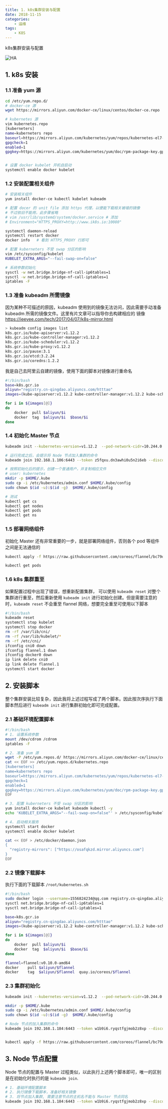 ```yaml
---
title: 1. k8s集群安装与配置
date: 2018-11-15
categories:
    - 运维
tags:
    - K8S
---
```


k8s集群安装与配置

![HA](/images/linux_mt/linux_k8s.jpg)
<!-- more -->

## 1. k8s 安装
### 1.1 准备 yum 源

```bash
cd /etc/yum.repo.d/
# docker-ce 源
wget https://mirrors.aliyun.com/docker-ce/linux/centos/docker-ce.repo

# kubernetes 源
vim kubernetes.repo
[kuberneters]
name=kuberneters repo
baseurl=https://mirrors.aliyun.com/kubernetes/yum/repos/kubernetes-el7-x86_64/
gpgcheck=1
enabled=1
gpgkey=https://mirrors.aliyun.com/kubernetes/yum/doc/rpm-package-key.gpg


# 设置 docker kubelet 开机自启动
systemctl enable docker kubelet
```

### 1.2 安装配置相关组件
```bash
# 安装相关组件
yum install docker-ce kubectl kubelet kubeadm

# 配置 docer 的 unit file 添加 https 代理，以便能下载相关被墙的镜像
# 不过依旧不能用，此步骤省略
# vim /usr/lib/systemd/system/docker.service # 添加
# Environment="HTTPS_PROXY=http://www.ik8s.io:10080"

systemctl daemon-reload
systemctl restart docker
docker info   # 看到 HTTPS_PROXY 行即可

# 配置 kuberneters 不受 swap 分区的影响
vim /etc/sysconfig/kubelet
KUBELET_EXTRA_ARGS="--fail-swap-on=false"

# 系统参数初始化
sysctl -w net.bridge.bridge-nf-call-ip6tables=1
sysctl -w net.bridge.bridge-nf-call-iptables=1
iptables -F
```

### 1.3 准备 kubeadm 所需镜像
因为某种不可描述的原因，kubeadm 使用到的镜像无法访问，因此需要手动准备 kubeadm 所需的镜像文件。这里有片文章可以指导你去构建相应的 镜像 https://ieevee.com/tech/2017/04/07/k8s-mirror.html

```bash
> kubeadm config images list
k8s.gcr.io/kube-apiserver:v1.12.2
k8s.gcr.io/kube-controller-manager:v1.12.2
k8s.gcr.io/kube-scheduler:v1.12.2
k8s.gcr.io/kube-proxy:v1.12.2
k8s.gcr.io/pause:3.1
k8s.gcr.io/etcd:3.2.24
k8s.gcr.io/coredns:1.2.2
```

我是自己去阿里云自建的镜像，使用下面的脚本对镜像进行重命名
```bash
#!/bin/bash
base=k8s.gcr.io
aliyun="registry.cn-qingdao.aliyuncs.com/htttao"
images=(kube-apiserver:v1.12.2 kube-controller-manager:v1.12.2 kube-scheduler:v1.12.2 kube-proxy:v1.12.2  pause:3.1  etcd:3.2.24 coredns:1.2.2)

for i in ${images[@]}
do
	docker	pull $aliyun/$i
	docker  tag  $aliyun/$i  $base/$i
done
```


### 1.4 初始化 Master 节点
```bash
kubeadm init --kubernetes-version=v1.12.2  --pod-network-cidr=10.244.0.0/16 --service-cidr=10.96.0.0/12  --ignore-preflight-errors=Swap

# 运行完成之后，会提示将 Node 节点加入集群的命令
kubeadm join 192.168.1.106:6443 --token z5fqxu.dn3awhi0u5n2i6eb --discovery-token-ca-cert-hash sha256:dc333a8af6ee0c7cd1e180b43251800685b90d6338929fa508e42f76579ce50c

# 按照初始化后的提示，创建一个普通用户，并复制相应文件
# user: kubernetes
mkdir -p $HOME/.kube
sudo cp -i /etc/kubernetes/admin.conf $HOME/.kube/config
sudo chown $(id -u):$(id -g)  $HOME/.kube/config

# 测试
kubectl get cs
kubectl get nodes
kubectl get pods
kubectl get ns
```

### 1.5 部署网络组件
初始化 Master 还有非常重要的一步，就是部署网络组件，否则各个 pod 等组件之间是无法通信的
```bash
kubectl apply -f https://raw.githubusercontent.com/coreos/flannel/bc79dd1505b0c8681ece4de4c0d86c5cd2643275/Documentation/kube-flannel.yml

kubectl get pods
```


### 1.6 k8s 集群重至
如果配置过程中出现了错误，想重新配置集群， 可以使用 `kubeadm reset` 对整个集群进行重至，然后重新使用 `kubeadm init` 进行初始化创建。但是需要注意的时，`kubeadm reset` 不会重至 flannel 网络，想要完全重至可使用以下脚本


```bash
#!/bin/bash
kubeadm reset
systemctl stop kubelet
systemctl stop docker
rm -rf /var/lib/cni/
rm -rf /var/lib/kubelet/*
rm -rf /etc/cni/
ifconfig cni0 down
ifconfig flannel.1 down
ifconfig docker0 down
ip link delete cni0
ip link delete flannel.1
systemctl start docker
```

## 2. 安装脚本
整个集群安装比较复杂，因此我将上述过程写成了两个脚本。因此按次序执行下面脚本然后进行 `kubeadm init` 进行集群初始化即可完成配置。

### 2.1 基础环境配置脚本
```bash
#!/bin/bash
# 1. 设置系统参数
mount /dev/cdrom /cdrom
iptables -F

# 2. 准备 yum 源
wget -P /etc/yum.repos.d/ https://mirrors.aliyun.com/docker-ce/linux/centos/docker-ce.repo
cat << EOF >> /etc/yum.repos.d/kubernetes.repo
[kuberneters]
name=kuberneters repo
baseurl=https://mirrors.aliyun.com/kubernetes/yum/repos/kubernetes-el7-x86_64/
gpgcheck=1
enabled=1
gpgkey=https://mirrors.aliyun.com/kubernetes/yum/doc/rpm-package-key.gpg
EOF

# 3. 配置 kuberneters 不受 swap 分区的影响
yum install docker-ce kubelet kubeadm kubectl -y
echo 'KUBELET_EXTRA_ARGS="--fail-swap-on=false"' > /etc/sysconfig/kubelet

# 4. 启动相关服务
systemctl start docker
systemctl enable docker kubelet

cat << EOF > /etc/docker/daemon.json
{
  "registry-mirrors": ["https://osafqkzd.mirror.aliyuncs.com"]
}
EOF
```

### 2.2 镜像下载脚本
执行下面的下载脚本 `/root/kubernetes.sh`
```bash
#!/bin/bash
sudo docker login --username=1556824234@qq.com registry.cn-qingdao.aliyuncs.com
sysctl net.bridge.bridge-nf-call-ip6tables=1
sysctl net.bridge.bridge-nf-call-iptables=1

base=k8s.gcr.io
aliyun="registry.cn-qingdao.aliyuncs.com/htttao"
images=(kube-apiserver:v1.12.2 kube-controller-manager:v1.12.2 kube-scheduler:v1.12.2 kube-proxy:v1.12.2  pause:3.1  etcd:3.2.24 coredns:1.2.2)

for i in ${images[@]}
do
	docker	pull $aliyun/$i
	docker  tag  $aliyun/$i  $base/$i
done

flannel=flannel:v0.10.0-amd64
docker    pull $aliyun/$flannel
docker    tag  $aliyun/$flannel  quay.io/coreos/$flannel
```

### 2.3 集群初始化
```bash
kubeadm init --kubernetes-version=v1.12.2  --pod-network-cidr=10.244.0.0/16 --service-cidr=10.96.0.0/12  --ignore-preflight-errors=Swap

mkdir -p $HOME/.kube
sudo cp -i /etc/kubernetes/admin.conf $HOME/.kube/config
sudo chown $(id -u):$(id -g)  $HOME/.kube/config

# Node 节点的加入集群的命令
kubeadm join 192.168.1.184:6443 --token w1b9i6.ryqstfgjmob2z8xp --discovery-token-ca-cert-hash sha256:0d3404f3919116e7efa56b2e0694c1397cd44915ed13f16d9e6e7600ada64c4c  --ignore-preflight-errors=Swap


kubectl apply -f https://raw.githubusercontent.com/coreos/flannel/bc79dd1505b0c8681ece4de4c0d86c5cd2643275/Documentation/kube-flannel.yml
```

## 3. Node 节点配置
Node 节点的配置与 Master 过程类似，以此执行上述两个脚本即可，唯一的区别是在初始化时执行的是 `kubeadm join`.

```bash
# 1. 基础环境配置脚本
# 2. 执行镜像下载脚本，准备好相关镜像
# 3. 将节点加入集群, 需要注意节点的主机名不能与 Master 节点同名
kubeadm join 192.168.1.184:6443 --token w1b9i6.ryqstfgjmob2z8xp --discovery-token-ca-cert-hash sha256:0d3404f3919116e7efa56b2e0694c1397cd44915ed13f16d9e6e7600ada64c4c  --ignore-preflight-errors=Swap
```
